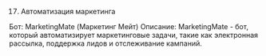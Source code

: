 17. Автоматизация маркетинга

Бот: MarketingMate (Маркетинг Мейт)
Описание: MarketingMate - бот, который автоматизирует маркетинговые задачи, такие как электронная рассылка, поддержка лидов и отслеживание кампаний.